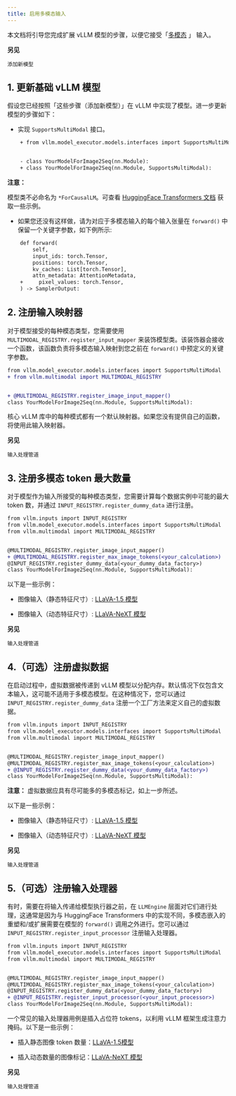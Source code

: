 ```yaml
---
title: 启用多模态输入
---
```



本文档将引导您完成扩展 vLLM 模型的步骤，以便它接受「[多模态](https://docs.vllm.ai/en/latest/dev/multimodal/multimodal_index.html#multi-modality) 」 输入。


**另见**

`添加新模型`


## 1. 更新基础 vLLM 模型

假设您已经按照「这些步骤（添加新模型）」在 vLLM 中实现了模型。进一步更新模型的步骤如下：

* 实现 `SupportsMultiModal` 接口。

```diff
    + from vllm.model_executor.models.interfaces import SupportsMultiModal


    - class YourModelForImage2Seq(nn.Module):
    + class YourModelForImage2Seq(nn.Module, SupportsMultiModal):
```


**注意：**

模型类不必命名为 `*ForCausalLM`。可查看 [HuggingFace Transformers 文档](https://huggingface.co/docs/transformers/model_doc/auto#multimodal) 获取一些示例。


* 如果您还没有这样做，请为对应于多模态输入的每个输入张量在 `forward()` 中保留一个关键字参数，如下例所示: 

```diff
    def forward(
        self,
        input_ids: torch.Tensor,
        positions: torch.Tensor,
        kv_caches: List[torch.Tensor],
        attn_metadata: AttentionMetadata,
    +     pixel_values: torch.Tensor,
    ) -> SamplerOutput:
```


## 2. 注册输入映射器

对于模型接受的每种模态类型，您需要使用 `MULTIMODAL_REGISTRY.register_input_mapper` 来装饰模型类。该装饰器会接收一个函数，该函数负责将多模态输入映射到您之前在 `forward()` 中预定义的关键字参数。

```diff
from vllm.model_executor.models.interfaces import SupportsMultiModal
+ from vllm.multimodal import MULTIMODAL_REGISTRY


+ @MULTIMODAL_REGISTRY.register_image_input_mapper()
class YourModelForImage2Seq(nn.Module, SupportsMultiModal):
```
核心 vLLM 库中的每种模式都有一个默认映射器。如果您没有提供自己的函数，将使用此输入映射器。
 

**另见**

`输入处理管道`


## 3. 注册多模态 token 最大数量

对于模型作为输入所接受的每种模态类型，您需要计算每个数据实例中可能的最大 token 数，并通过 `INPUT_REGISTRY.register_dummy_data` 进行注册。

```diff
from vllm.inputs import INPUT_REGISTRY
from vllm.model_executor.models.interfaces import SupportsMultiModal
from vllm.multimodal import MULTIMODAL_REGISTRY


@MULTIMODAL_REGISTRY.register_image_input_mapper()
+ @MULTIMODAL_REGISTRY.register_max_image_tokens(<your_calculation>)
@INPUT_REGISTRY.register_dummy_data(<your_dummy_data_factory>)
class YourModelForImage2Seq(nn.Module, SupportsMultiModal):
```
以下是一些示例：
* 图像输入（静态特征尺寸）: [LLaVA-1.5 模型](https://github.com/vllm-project/vllm/blob/main/vllm/model_executor/models/llava.py)

* 图像输入（动态特征尺寸）: [LLaVA-NeXT 模型](https://github.com/vllm-project/vllm/blob/main/vllm/model_executor/models/llava_next.py)


**另见**

`输入处理管道`


## 4.（可选）注册虚拟数据

在启动过程中，虚拟数据被传递到 vLLM 模型以分配内存。默认情况下仅包含文本输入，这可能不适用于多模态模型。在这种情况下，您可以通过 `INPUT_REGISTRY.register_dummy_data` 注册一个工厂方法来定义自己的虚拟数据。

```diff
from vllm.inputs import INPUT_REGISTRY
from vllm.model_executor.models.interfaces import SupportsMultiModal
from vllm.multimodal import MULTIMODAL_REGISTRY


@MULTIMODAL_REGISTRY.register_image_input_mapper()
@MULTIMODAL_REGISTRY.register_max_image_tokens(<your_calculation>)
+ @INPUT_REGISTRY.register_dummy_data(<your_dummy_data_factory>)
class YourModelForImage2Seq(nn.Module, SupportsMultiModal):
```
**注意：**
虚拟数据应具有尽可能多的多模态标记，如上一步所述。


以下是一些示例：

* 图像输入（静态特征尺寸）: [LLaVA-1.5 模型](https://github.com/vllm-project/vllm/blob/main/vllm/model_executor/models/llava.py)

* 图像输入（动态特征尺寸）: [LLaVA-NeXT 模型](https://github.com/vllm-project/vllm/blob/main/vllm/model_executor/models/llava_next.py)


**另见**

`输入处理管道`


## 5.（可选）注册输入处理器

有时，需要在将输入传递给模型执行器之前，在 `LLMEngine` 层面对它们进行处理，这通常是因为与 HuggingFace Transformers 中的实现不同，多模态嵌入的重塑和/或扩展需要在模型的 `forward()` 调用之外进行。您可以通过 `INPUT_REGISTRY.register_input_processor` 注册输入处理器。

```diff
from vllm.inputs import INPUT_REGISTRY
from vllm.model_executor.models.interfaces import SupportsMultiModal
from vllm.multimodal import MULTIMODAL_REGISTRY


@MULTIMODAL_REGISTRY.register_image_input_mapper()
@MULTIMODAL_REGISTRY.register_max_image_tokens(<your_calculation>)
@INPUT_REGISTRY.register_dummy_data(<your_dummy_data_factory>)
+ @INPUT_REGISTRY.register_input_processor(<your_input_processor>)
class YourModelForImage2Seq(nn.Module, SupportsMultiModal):
```
一个常见的输入处理器用例是插入占位符 tokens，以利用 vLLM 框架生成注意力掩码。以下是一些示例：

* 插入静态图像 token 数量：[LLaVA-1.5模型](https://github.com/vllm-project/vllm/blob/main/vllm/model_executor/models/llava.py)

* 插入动态数量的图像标记：[LLaVA-NeXT 模型](https://github.com/vllm-project/vllm/blob/main/vllm/model_executor/models/llava_next.py)


**另见**

`输入处理管道`

